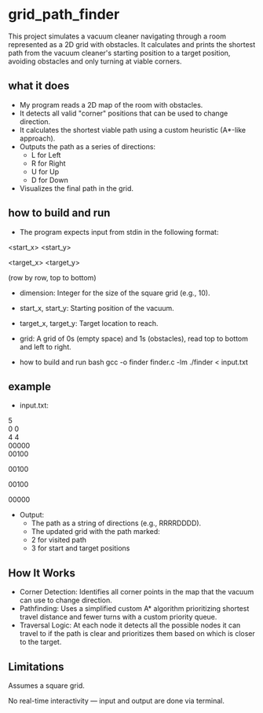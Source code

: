 # grid_path_finder

This project simulates a vacuum cleaner navigating through a room represented as a 2D grid with obstacles. It calculates and prints the shortest path from the vacuum cleaner's starting position to a target position, avoiding obstacles and only turning at viable corners.


## what it does
- My program reads a 2D map of the room with obstacles.
- It detects all valid "corner" positions that can be used to change direction.
- It calculates the shortest viable path using a custom heuristic (A*-like approach).
- Outputs the path as a series of directions:
  - L for Left
  - R for Right
  - U for Up
  - D for Down
- Visualizes the final path in the grid.

## how to build and run
- The program expects input from stdin in the following format:

<dimension>
  
<start_x> <start_y>

<target_x> <target_y>

<grid> (row by row, top to bottom)

- dimension: Integer for the size of the square grid (e.g., 10).
- start_x, start_y: Starting position of the vacuum.
- target_x, target_y: Target location to reach.
- grid: A grid of 0s (empty space) and 1s (obstacles), read top to bottom and left to right.

- how to build and run
  bash
  gcc -o finder finder.c -lm
  ./finder < input.txt

## example
- input.txt:

5 <br>
0 0 <br>
4 4 <br>
00000 <br>
00100 <br>

00100

00100

00000

- Output:
  - The path as a string of directions (e.g., RRRRDDDD). 
  - The updated grid with the path marked: 
  - 2 for visited path
  - 3 for start and target positions

## How It Works
- Corner Detection: Identifies all corner points in the map that the vacuum can use to change direction.
- Pathfinding: Uses a simplified custom A* algorithm prioritizing shortest travel distance and fewer turns with a custom priority queue.
- Traversal Logic: At each node it detects all the possible nodes it can travel to if the path is clear and prioritizes them based on which is closer to the target.

## Limitations
Assumes a square grid.

No real-time interactivity — input and output are done via terminal.
